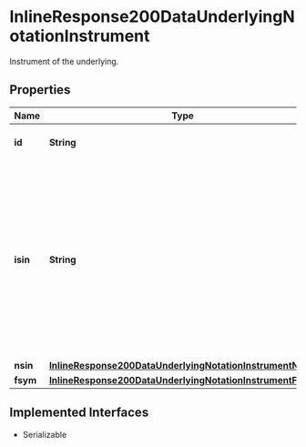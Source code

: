 

# InlineResponse200DataUnderlyingNotationInstrument

Instrument of the underlying.

## Properties

Name | Type | Description | Notes
------------ | ------------- | ------------- | -------------
**id** | **String** | Identifier of the instrument. |  [optional]
**isin** | **String** | The International Securities Identification Number (ISIN) of the instrument. The ISIN is a 12-character code of digits and upper-case letters that uniquely identifies an instrument. |  [optional]
**nsin** | [**InlineResponse200DataUnderlyingNotationInstrumentNsin**](InlineResponse200DataUnderlyingNotationInstrumentNsin.md) |  |  [optional]
**fsym** | [**InlineResponse200DataUnderlyingNotationInstrumentFsym**](InlineResponse200DataUnderlyingNotationInstrumentFsym.md) |  |  [optional]


## Implemented Interfaces

* Serializable


